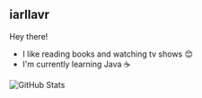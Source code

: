 ## iarllavr
Hey there!
* I like reading books and watching tv shows 😊
* I'm currently learning Java ☕


![GitHub Stats](https://github-readme-stats.vercel.app/api?username=iarllavr&theme=transparent&bg_color=000&border_color=D66FF2&show_icons=true&icon_color=BC62D5&title_color=D66FF2&text_color=713B80)
